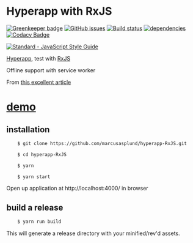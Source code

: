 # Hyperapp with RxJS

[![Greenkeeper badge](https://badges.greenkeeper.io/marcusasplund/hyperapp-RxJS.svg)](https://greenkeeper.io/)
[![GitHub issues](https://img.shields.io/github/issues/marcusasplund/hyperapp-RxJS.svg)](https://github.com/marcusasplund/hyperapp-RxJS/issues)
[![Build status](https://img.shields.io/travis/marcusasplund/hyperapp-RxJS.svg)](https://travis-ci.org/marcusasplund/hyperapp-RxJS)
[![dependencies](https://img.shields.io/david/marcusasplund/hyperapp-RxJS.svg)](https://david-dm.org/marcusasplund/hyperapp-RxJS)
[![Codacy Badge](https://api.codacy.com/project/badge/Grade/2f1636aa184449439ed07ab0f850444b)](https://www.codacy.com/app/marcusasplund/hyperapp-RxJS?utm_source=github.com&amp;utm_medium=referral&amp;utm_content=marcusasplund/hyperapp-RxJS&amp;utm_campaign=Badge_Grade)

[![Standard - JavaScript Style Guide](https://cdn.rawgit.com/feross/standard/master/badge.svg)](https://github.com/feross/standard)

[Hyperapp](https://github.com/hyperapp/hyperapp), test with [RxJS](https://github.com/reactivex/rxjs)

Offline support with service worker

From [this excellent article](https://glebbahmutov.com/blog/pure-programming-with-hyper-app/)

# [demo](https://pap.as/hyperapp/RxJS/)


## installation

````bash
    $ git clone https://github.com/marcusasplund/hyperapp-RxJS.git

    $ cd hyperapp-RxJS

    $ yarn

    $ yarn start
````

Open up application at http://localhost:4000/ in browser

## build a release

````bash
    $ yarn run build
````
This will generate a release directory with your minified/rev'd assets.

